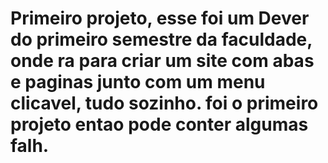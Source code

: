 # Primeiro projeto, esse foi um Dever  do primeiro semestre da faculdade, onde ra para criar um site com abas e paginas junto com um menu clicavel, tudo sozinho. foi o primeiro projeto entao pode conter algumas falh.
    
